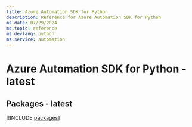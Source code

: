 ```yaml
---
title: Azure Automation SDK for Python
description: Reference for Azure Automation SDK for Python
ms.date: 07/29/2024
ms.topic: reference
ms.devlang: python
ms.service: automation
---
```

# Azure Automation SDK for Python - latest
## Packages - latest
[!INCLUDE [packages](automation-index.md)]